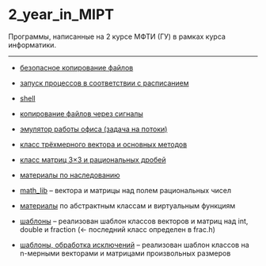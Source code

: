 # 2_year_in_MIPT

Программы, написанные на 2 курсе МФТИ (ГУ) в рамках курса информатики.

***


*   [безопасное копирование файлов](https://github.com/canorbal/2_year_in_MIPT/blob/master/1sem/cp.c)

*   [запуск процессов в соответствии с расписанием](https://github.com/canorbal/2_year_in_MIPT/blob/master/2sem/ushakov_exec.c)

*   [shell](https://github.com/canorbal/2_year_in_MIPT/blob/master/3sem/shell.c)

*   [копирование файлов через сигналы](https://github.com/canorbal/2_year_in_MIPT/blob/master/5sem/signalcp.c)

*   [эмулятор работы офиса (задача на потоки)](https://github.com/canorbal/2_year_in_MIPT/blob/master/6sem/office.c)

*   [класс трёхмерного вектора и основных методов](https://github.com/canorbal/2_year_in_MIPT/blob/master/7sem/)

*   [класс матриц 3×3 и рациональных дробей](https://github.com/canorbal/2_year_in_MIPT/blob/master/8sem/)

*   [материалы по наследованию](https://github.com/canorbal/2_year_in_MIPT/tree/master/9sem/inheritance)

*   [math_lib](https://github.com/canorbal/2_year_in_MIPT/tree/master/9sem/math_lib) – вектора и матрицы над полем рациональных чисел

*   [материалы](https://github.com/canorbal/2_year_in_MIPT/tree/master/10sem/people) по абстрактным классам и виртуальным функциям

*   [шаблоны](https://github.com/canorbal/2_year_in_MIPT/tree/master/10sem/templates) – реализован шаблон классов векторов и матриц над int, double и fraction (<- последний класс определен в frac.h)

*   [шаблоны, обработка исключений](https://github.com/canorbal/2_year_in_MIPT/tree/master/11sem/) – реализован шаблон классов на n-мерными векторами и матрицами произвольных размеров
